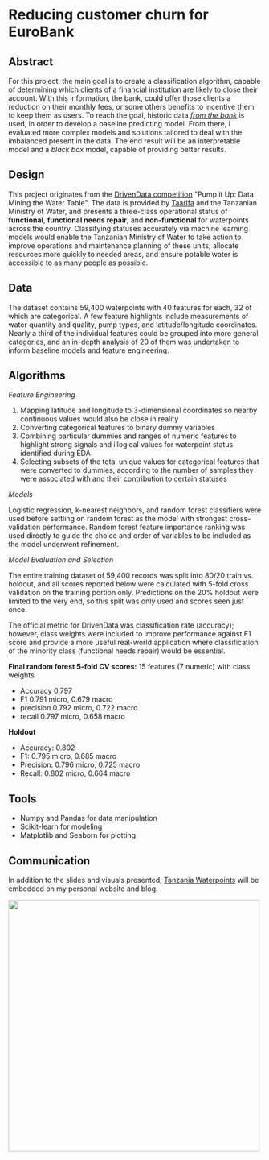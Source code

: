# Reducing customer churn for EuroBank


## Abstract

For this project, the main goal is to create a classification algorithm, capable of determining which clients of a financial institution are likely to close their
account. With this information, the bank, could offer those clients a reduction on their monthly fees, or some others benefits to incentive them to keep them as users. To reach the goal, historic data [*from the bank*](https://www.kaggle.com/kmalit/bank-customer-churn-prediction/data) is used, in order to develop a baseline predicting model. From there, I evaluated more complex models and solutions tailored to deal with the imbalanced present in the data. The end result will be an interpretable model and a *black box* model, capable of providing better results.

## Design
This project originates from the [DrivenData competition](https://www.drivendata.org/competitions/7/pump-it-up-data-mining-the-water-table/) "Pump it Up: Data Mining the Water Table". The data is provided by [Taarifa](http://taarifa.org/) and the Tanzanian Ministry of Water, and presents a three-class operational status of **functional**, **functional needs repair**, and **non-functional** for waterpoints across the country. Classifying statuses accurately via machine learning models would enable the Tanzanian Ministry of Water to take action to improve operations and maintenance planning of these units, allocate resources more quickly to needed areas, and ensure potable water is accessible to as many people as possible.



## Data
The dataset contains 59,400 waterpoints with 40 features for each, 32 of which are categorical. A few feature highlights include measurements of water quantity and quality, pump types, and latitude/longitude coordinates. Nearly a third of the individual features could be grouped into more general categories, and an in-depth analysis of 20 of them was undertaken to inform baseline models and feature engineering. 

## Algorithms

*Feature Engineering*
1. Mapping latitude and longitude to 3-dimensional coordinates so nearby continuous values would also be close in reality
2. Converting categorical features to binary dummy variables
3. Combining particular dummies and ranges of numeric features to highlight strong signals and illogical values for waterpoint status identified during EDA
4. Selecting subsets of the total unique values for categorical features that were converted to dummies, according to the number of samples they were associated with and their contribution to certain statuses

*Models*
  
Logistic regression, k-nearest neighbors, and random forest classifiers were used before settling on random forest as the model with strongest cross-validation performance. Random forest feature importance ranking was used directly to guide the choice and order of variables to be included as the model underwent refinement.

*Model Evaluation and Selection*
  
The entire training dataset of 59,400 records was split into 80/20 train vs. holdout, and all scores reported below were calculated with 5-fold cross validation on the training portion only. Predictions on the 20% holdout were limited to the very end, so this split was only used and scores seen just once.

The official metric for DrivenData was classification rate (accuracy); however, class weights were included to improve performance against F1 score and provide a more useful real-world application where classification of the minority class (functional needs repair) would be essential.

**Final random forest 5-fold CV scores:** 15 features (7 numeric) with class weights
   - Accuracy 0.797
   - F1 0.791 micro, 0.679 macro
   - precision 0.792 micro, 0.722 macro
   - recall 0.797 micro, 0.658 macro

**Holdout** 
   - Accuracy: 0.802  
   - F1: 0.795 micro, 0.685 macro  
   - Precision: 0.796 micro, 0.725 macro  
   - Recall: 0.802 micro, 0.664 macro

## Tools
- Numpy and Pandas for data manipulation
- Scikit-learn for modeling
- Matplotlib and Seaborn for plotting



## Communication
In addition to the slides and visuals presented, [Tanzania Waterpoints](https://public.tableau.com/profile/arjun#!/vizhome/TanzaniaWater/TanzaniaWaterpoints) will be embedded on my personal website and blog.

<img src="dashboard.png" width=500>
